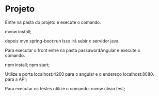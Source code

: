 # Projeto

Entre na pasta do projeto e execute o comando.


mvnw install;


depois
mvn spring-boot:run
Isso irá subir o servidor java.

Para executar o front entre na pasta passawordAngular e execute o comando.

npm install;
npm start;


Utilize a porta localhost:4200 para o angular e o endereço localhost:8080. para a API;


Para executar os testes utilize o comando:
mvnw clean test;

